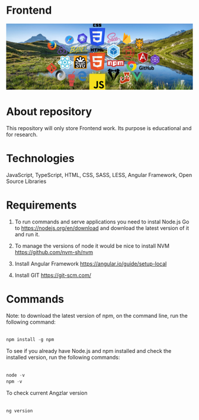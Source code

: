 # Frontend

<img src="/assets/frontend.jpg">

# About repository

This repository will only store Frontend work. Its purpose is educational and for research.

# Technologies

JavaScript, TypeScript, HTML, CSS, SASS, LESS, Angular Framework, Open Source Libraries

# Requirements

1. To run commands and serve applications you need to instal Node.js Go to https://nodejs.org/en/download and download the latest version of it and run it.

2. To manage the versions of node it would be nice to install NVM https://github.com/nvm-sh/nvm

3. Install Angular Framework https://angular.io/guide/setup-local

4. Install GIT https://git-scm.com/



# Commands 
Note: to download the latest version of npm, on the command line, run the following command:

```powershell

npm install -g npm

```
To see if you already have Node.js and npm installed and check the installed version, run the following commands:

```powershell

node -v
npm -v

```
To check current Angzlar version

```powershell

ng version

```
